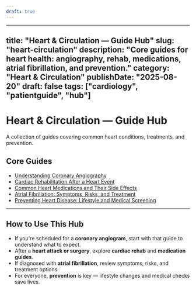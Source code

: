 ```yaml
---
draft: true
---
```


---
title: "Heart & Circulation — Guide Hub"
slug: "heart-circulation"
description: "Core guides for heart health: angiography, rehab, medications, atrial fibrillation, and prevention."
category: "Heart & Circulation"
publishDate: "2025-08-20"
draft: false
tags: ["cardiology", "patientguide", "hub"]
---

# Heart & Circulation — Guide Hub

A collection of guides covering common heart conditions, treatments, and prevention.

## Core Guides
- [Understanding Coronary Angiography](/guides/understanding-coronary-angiography/)  
- [Cardiac Rehabilitation After a Heart Event](/guides/cardiac-rehabilitation/)  
- [Common Heart Medications and Their Side Effects](/guides/common-heart-medications/)  
- [Atrial Fibrillation: Symptoms, Risks, and Treatment](/guides/atrial-fibrillation/)  
- [Preventing Heart Disease: Lifestyle and Medical Screening](/guides/preventing-heart-disease/)  

---

## How to Use This Hub
- If you're scheduled for a **coronary angiogram**, start with that guide to understand what to expect.  
- After a **heart attack or surgery**, explore **cardiac rehab** and **medication guides**.  
- If diagnosed with **atrial fibrillation**, review symptoms, risks, and treatment options.  
- For everyone, **prevention** is key — lifestyle changes and medical checks save lives.  
